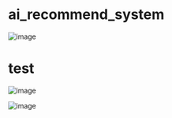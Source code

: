 # ai_recommend_system

![image](https://github.com/Blenbre777/ai_recommend_system/assets/42365757/072da7c0-2c00-4bf0-a8d2-7b67dde2073e)

# test

![image](https://github.com/Blenbre777/ai_recommend_system/assets/42365757/00512f8a-1d1b-4db1-8604-d6ec456734f4)

![image](https://github.com/Blenbre777/ai_recommend_system/assets/42365757/a361f9a9-861e-4340-9087-1f5cb1fbf4e1)
